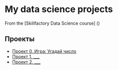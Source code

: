# My data science projects
From the [Skillfactory Data Science course] ()

## Проекты

* [Проект 0. Игра: Угадай число]()
* [Проект 1. ___](___)
* [Проект 2. ___](___)
